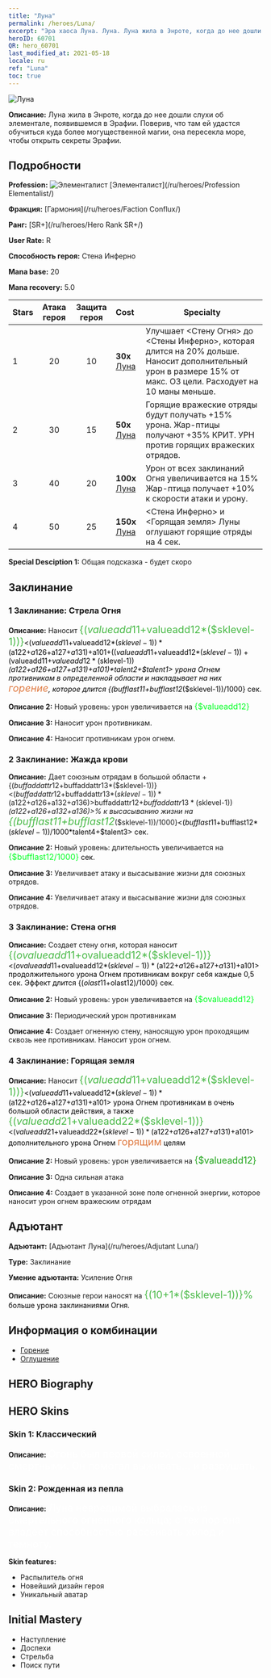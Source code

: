```yaml
---
title: "Луна"
permalink: /heroes/Luna/
excerpt: "Эра хаоса Луна. Луна. Луна жила в Энроте, когда до нее дошли слухи об элементале, появившемся в Эрафии. Поверив, что там ей удастся обучиться куда более могущественной магии, она пересекла море, чтобы открыть секреты Эрафии."
heroID: 60701
QR: hero_60701
last_modified_at: 2021-05-18
locale: ru
ref: "Luna"
toc: true
---
```

  ![Луна](/images/h/h_Luna.jpg)

 **Описание:** Луна жила в Энроте, когда до нее дошли слухи об элементале, появившемся в Эрафии. Поверив, что там ей удастся обучиться куда более могущественной магии, она пересекла море, чтобы открыть секреты Эрафии.
## Подробности
 **Profession:** ![Элементалист](/images/h/h_prof_14.png)  [Элементалист](/ru/heroes/Profession Elementalist/)

 **Фракция:** [Гармония](/ru/heroes/Faction Conflux/)

 **Ранг:** [SR+](/ru/heroes/Hero Rank SR+/)

 **User Rate:** R

 **Способность героя:** Стена Инферно

 **Mana base:** 20

 **Mana recovery:** 5.0


  | Stars | Атака героя | Защита героя | Cost |     Specialty     |
  |---------|:---------------:|:---------------:|:--|--------------------|
  |    1    | 20 | 10 | **30x** [Луна](/ItemsRU/her_378/) | Улучшает <Стену Огня> до <Стены Инферно>, которая длится на 20% дольше. Наносит дополнительный урон в размере 15% от макс. ОЗ цели. Расходует на 10 маны меньше. |
  |    2    | 30 | 15 | **50x** [Луна](/ItemsRU/her_378/) | Горящие вражеские отряды будут получать +15% урона. Жар-птицы получают +35% КРИТ. УРН против горящих вражеских отрядов. |
  |    3    | 40 | 20 | **100x** [Луна](/ItemsRU/her_378/) | Урон от всех заклинаний Огня увеличивается на 15% Жар-птица получает +10% к скорости атаки и урону. |
  |    4    | 50 | 25 | **150x** [Луна](/ItemsRU/her_378/) | <Стена Инферно> и <Горящая земля> Луны оглушают горящие отряды на 4 сек. |

 **Special Desciption 1:** Общая подсказка - будет скоро

## Заклинание
### 1 Заклинание: Стрела Огня
 **Описание:** Наносит <span style="color: #48b946;font-size:20px">{($valueadd11+$valueadd12*($sklevel-1))}</span><span style="color: black"><($valueadd11+$valueadd12*($sklevel-1))*($a122+$a126+$a127+$a131)+$a101+(($valueadd11+$valueadd12*($sklevel-1))+($valueadd11+$valueadd12*($sklevel-1))*($a122+$a126+$a127+$a131)+$a101)*$talent2+$talent1> урона Огнем противникам в определенной области и накладывает на них <span style="color: #e07c44;font-size:20px">горение</span><span style="color: black">, которое длится {($bufflast11+$bufflast12*($sklevel-1))/1000} сек.

 **Описание 2:** Новый уровень: урон увеличивается на <span style="color: #00ff22;font-size:16px">{$valueadd12}</span><span style="color: black">

 **Описание 3:** Наносит урон противникам.

 **Описание 4:** Наносит противникам урон огнем.

### 2 Заклинание: Жажда крови
 **Описание:** Дает союзным отрядам в большой области +{($buffaddattr12+$buffaddattr13*($sklevel-1))}<($buffaddattr12+$buffaddattr13*($sklevel-1))*($a122+$a126+$a132+$a136)>% к атаке и +{($buffaddattr22+$buffaddattr23*($sklevel-1))}<($buffaddattr12+$buffaddattr13*($sklevel-1))*($a122+$a126+$a132+$a136)>% к высасыванию жизни на <span style="color: #48b946;font-size:20px">{($bufflast11+$bufflast12*($sklevel-1))/1000}</span><span style="color: black"><($bufflast11+$bufflast12*($sklevel-1))/1000*$talent4+$talent3> сек.

 **Описание 2:** Новый уровень: длительность увеличивается на <span style="color: #00ff22;font-size:16px">{$bufflast12/1000}</span><span style="color: black"> сек.

 **Описание 3:** Увеличивает атаку и высасывание жизни для союзных отрядов.

 **Описание 4:** Увеличивает атаку и высасывание жизни для союзных отрядов.

### 3 Заклинание: Стена огня
 **Описание:** Создает стену огня, которая наносит <span style="color: #48b946;font-size:20px">{($ovalueadd11+$ovalueadd12*($sklevel-1))}</span><span style="color: black"><($ovalueadd11+$ovalueadd12*($sklevel-1))*($a122+$a126+$a127+$a131)+$a101> продолжительного урона Огнем противникам вокруг себя каждые 0,5 сек. Эффект длится {($olast11+$olast12)/1000} сек.

 **Описание 2:** Новый уровень: урон увеличивается на <span style="color: #00ff22;font-size:16px">{$ovalueadd12}</span><span style="color: black">

 **Описание 3:** Периодический урон противникам

 **Описание 4:** Создает огненную стену, наносящую урон проходящим сквозь нее противникам. Наносит урон огнем.

### 4 Заклинание: Горящая земля
 **Описание:** Наносит <span style="color: #48b946;font-size:20px">{($valueadd11+$valueadd12*($sklevel-1))}</span><span style="color: black"><($valueadd11+$valueadd12*($sklevel-1))*($a122+$a126+$a127+$a131)+$a101> урона Огнем противникам в очень большой области действия, а также <span style="color: #48b946;font-size:20px">{($valueadd21+$valueadd22*($sklevel-1))}</span><span style="color: black"><($valueadd21+$valueadd22*($sklevel-1))*($a122+$a126+$a127+$a131)+$a101> дополнительного урона Огнем <span style="color: #e07c44;font-size:20px">горящим</span><span style="color: black"> целям

 **Описание 2:** Новый уровень: урон увеличивается на <span style="color: #1ca216;font-size:18px">{$valueadd12}</span><span style="color: black">

 **Описание 3:** Одна сильная атака

 **Описание 4:** Создает в указанной зоне поле огненной энергии, которое наносит урон огнем вражеским отрядам


## Адъютант

 **Адъютант:**  [Адъютант Луна](/ru/heroes/Adjutant Luna/) 

 **Type:**  Заклинание 

 **Умение адъютанта:**  Усиление Огня 

 **Описание:** Союзные герои наносят на <span style="color: #48b946;font-size:20px">{(10+1*($sklevel-1))}%</span><span style="color: black"> больше урона заклинаниями Огня.

## Информация о комбинации

* [Горение](/ru/combination/Горение/) 
* [Оглушение](/ru/combination/Оглушение/) 

## HERO Biography

## HERO Skins
### Skin 1: **Классический**

 **Описание:** <span style="color: #ffffff;font-size:20px">Огонь был первой силой, освоенной смертными. Он помогал выживать... и разрушать.</span>


### Skin 2: **Рожденная из пепла**

 **Описание:** <span style="color: #ffffff;font-size:20px">Луна невредимой выбралась из смертельного огненного кольца; с тех пор она владеет способностью рассеивать холод и темноту. </span>

 **Skin features:** 

   - Распылитель огня
   - Новейший дизайн героя
   - Уникальный аватар


## Initial Mastery
   - Наступление
   - Доспехи
   - Стрельба
   - Поиск пути
